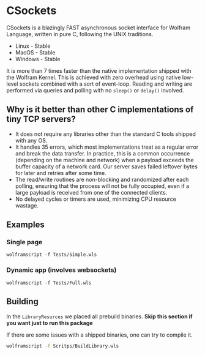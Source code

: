 # CSockets

CSockets is a blazingly FAST asynchronous socket interface for Wolfram Language, written in pure C, following the UNIX traditions.

- Linux - Stable
- MacOS - Stable
- Windows - Stable

It is more than 7 times faster than the native implementation shipped with the Wolfram Kernel. This is achieved with zero overhead using native low-level sockets combined with a sort of event-loop. Reading and writing are performed via queries and polling with no `sleep()` or `delay()` involved.

## Why is it better than other C implementations of tiny TCP servers?

- It does not require any libraries other than the standard C tools shipped with any OS.
- It handles 35 errors, which most implementations treat as a regular error and break the data transfer. In practice, this is a common occurrence (depending on the machine and network) when a payload exceeds the buffer capacity of a network card. Our server saves failed leftover bytes for later and retries after some time.
- The read/write routines are non-blocking and randomized after each polling, ensuring that the process will not be fully occupied, even if a large payload is received from one of the connected clients.
- No delayed cycles or timers are used, minimizing CPU resource wastage.


## Examples

### Single page
```shell
wolframscript -f Tests/Simple.wls
```

### Dynamic app (involves websockets)
```shell
wolframscript -f Tests/Full.wls
```

## Building
In the `LibraryResurces` we placed all prebuild binaries.
__Skip this section if you want just to run this package__

If there are some issues with a shipped binaries, one can try to compile it.
```bash
wolframscript -f Scritps/BuildLibrary.wls
```